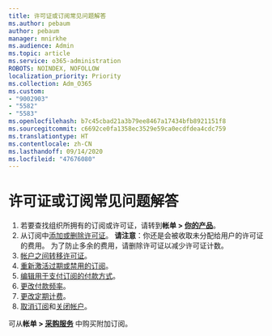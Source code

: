 ```yaml
---
title: 许可证或订阅常见问题解答
ms.author: pebaum
author: pebaum
manager: mnirkhe
ms.audience: Admin
ms.topic: article
ms.service: o365-administration
ROBOTS: NOINDEX, NOFOLLOW
localization_priority: Priority
ms.collection: Adm_O365
ms.custom:
- "9002903"
- "5582"
- "5583"
ms.openlocfilehash: b7c45cbad21a3b79ee8467a17434bfb8921151f8
ms.sourcegitcommit: c6692ce0fa1358ec3529e59ca0ecdfdea4cdc759
ms.translationtype: HT
ms.contentlocale: zh-CN
ms.lasthandoff: 09/14/2020
ms.locfileid: "47676080"
---
```

# <a name="license-or-subscription-faq"></a>许可证或订阅常见问题解答

1. 若要查找组织所拥有的订阅或许可证，请转到**帐单 > [你的产品](https://go.microsoft.com/fwlink/p/?linkid=842054)**。 
2. 从订阅中[添加或删除许可证](https://docs.microsoft.com/alchemyinsights/how-to-add-or-reduce-licenses)。 **请注意**：你还是会被收取未分配给用户的许可证的费用。 为了防止多余的费用，请删除许可证以减少许可证计数。 
3. [帐户之间转移许可证](https://docs.microsoft.com/alchemyinsights/transfer-licenses-between-tenants)。 
4. [重新激活过期或禁用的订阅](https://go.microsoft.com/fwlink/?linkid=2117519)。 
5. [编辑用于支付订阅的付款方式](https://go.microsoft.com/fwlink/?linkid=2117167)。 
6. [更改付款频率](https://go.microsoft.com/fwlink/?linkid=2119112)。 
7. [更改定期计费](https://go.microsoft.com/fwlink/?linkid=2119216)。 
8. [取消订阅](https://go.microsoft.com/fwlink/?linkid=2119113)和[关闭帐户](https://docs.microsoft.com/alchemyinsights/how-to-close-your-account)。 

可从**帐单 > [采购服务](https://go.microsoft.com/fwlink/p/?linkid=868433)** 中购买附加订阅。
